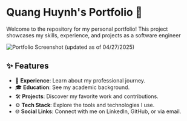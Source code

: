 # Quang Huynh's Portfolio 🚀

Welcome to the repository for my personal portfolio! This project showcases my skills, experience, and projects as a software engineer

![Portfolio Screenshot](https://i.imgur.com/QHSO8td.png) 
(updated as of 04/27/2025)

## ✨ Features
- 💼 **Experience**: Learn about my professional journey.
- 🎓 **Education**: See my academic background.
- 🛠️ **Projects**: Discover my favorite work and contributions.
- ⚙️ **Tech Stack**: Explore the tools and technologies I use.
- 🌐 **Social Links**: Connect with me on LinkedIn, GitHub, or via email.
